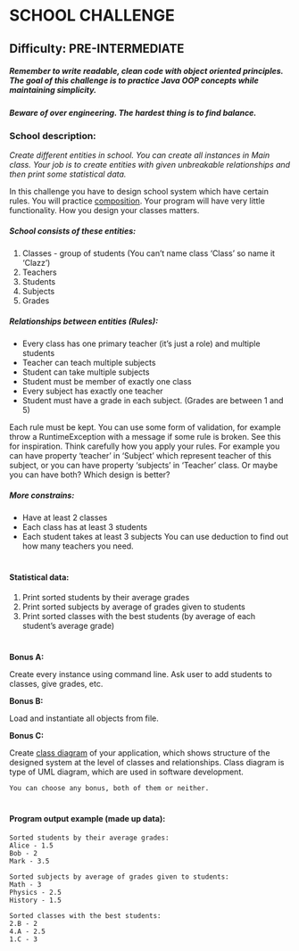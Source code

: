 # SCHOOL CHALLENGE
## Difficulty: PRE-INTERMEDIATE
##### Remember to write readable, clean code with object oriented principles. The goal of this challenge is to practice Java OOP concepts while maintaining simplicity. 
##### Beware of over engineering. The hardest thing is to find balance.

### School description:
_Create different entities in school. You can create all instances in Main class. Your job is to create entities with given unbreakable relationships and then print some statistical data._ 

In this challenge you have to design school system which have certain rules. You will practice [composition](https://stackify.com/oop-concepts-composition/). Your program will have very little functionality. How you design your classes matters.

##### School consists of these entities:
1. Classes - group of students (You can’t name class ‘Class’ so name it ‘Clazz’) 
2. Teachers 
3. Students
4. Subjects
5. Grades

##### Relationships between entities (Rules):
- Every class has one primary teacher (it’s just a role) and multiple students
- Teacher can teach multiple subjects
- Student can take multiple subjects
- Student must be member of exactly one class
- Every subject has exactly one teacher
- Student must have a grade in each subject. (Grades are between 1 and 5)

Each rule must be kept. You can use some form of validation, for example throw a RuntimeException with a message if some rule is broken. See this for inspiration.
Think carefully how you apply your rules. For example you can have property ‘teacher’ in ‘Subject’ which represent teacher of this subject, or you can have property ‘subjects’ in ‘Teacher’ class. Or maybe you can have both? Which design is better?

##### More constrains:
- Have at least 2 classes
- Each class has at least 3 students
- Each student takes at least 3 subjects
You can use deduction to find out how many teachers you need.
#
#### Statistical data:
1. Print sorted students by their average grades
2. Print sorted subjects by average of grades given to students
3. Print sorted classes with the best students (by average of each student’s average grade)

#
**Bonus A:**

Create every instance using command line. Ask user to add students to classes, give grades, etc.

**Bonus B:**

Load and instantiate all objects from file.

**Bonus C:**

Create [class diagram](https://www.uml-diagrams.org/class-diagrams-overview.html) of your application, which shows structure of the designed system at the level of classes and relationships. Class diagram is type of UML diagram, which are used in software development.


`You can choose any bonus, both of them or neither.`
#

#### Program output example (made up data):
````
Sorted students by their average grades:
Alice - 1.5
Bob - 2
Mark - 3.5

Sorted subjects by average of grades given to students:
Math - 3
Physics - 2.5
History - 1.5

Sorted classes with the best students:
2.B - 2
4.A - 2.5
1.C - 3

````


